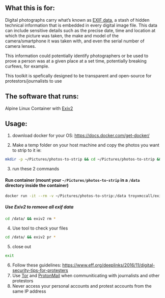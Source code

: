 ## What this is for:


Digital photographs carry what’s known as [EXIF data](https://en.wikipedia.org/wiki/Exif), a stash of hidden technical information that is embedded in every digital image file. This data can include sensitive details such as the precise date, time and location at which the picture was taken, the make and model of the camera/smartphone it was taken with, and even the serial number of camera lenses.

This information could potentially identify photographers or be used to prove a person was at a given place at a set time, potentially breaking curfews, for example. 

This toolkit is spefically designed to be transparent and open-source for protestors/journalists to use


## The software that runs:

Alpine Linux Container with [Exiv2](https://www.exiv2.org/)


## Usage:

1) download docker for your OS: https://docs.docker.com/get-docker/

2) Make a temp folder on your host machine and copy the photos you want to strip to it
ie: 

```bash
mkdir -p ~/Pictures/photos-to-strip && cd ~/Pictures/photos-to-strip && open .
```


3) run these 2 commands

#### Run container (mount your `~/Pictures/photos-to-strip` in a `/data` directory inside the container)

```bash
docker run -it --rm -v ~/Pictures/photos-to-strip:/data troyxmccall/exif-scrubber
```

##### Use Exiv2 to remove all exif data 

```bash
cd /data/ && exiv2 rm *
```

4) Use tool to check your files

```bash
cd /data/ && exiv2 pr *
```

5) close out
```bash
exit
```

6) Follow these guidelines: https://www.eff.org/deeplinks/2016/11/digital-security-tips-for-protesters
7) Use [Tor](https://www.torproject.org/download/) and [ProtonMail](https://protonmail.com/) when communiticating with journalists and other protestors
8) Never access your personal accounts and protest accounts from the same IP address

